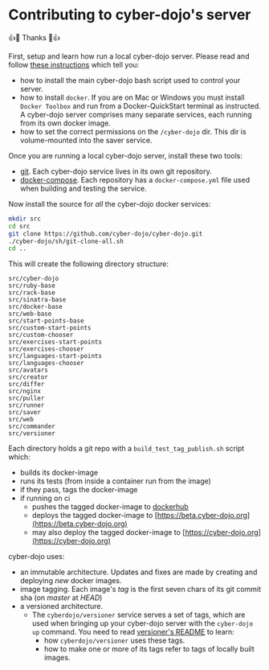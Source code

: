 
# Contributing to cyber-dojo's server

:+1::tada: Thanks :tada::+1:

First, setup and learn how run a local cyber-dojo server. Please read and follow [these instructions](https://blog.cyber-dojo.org/2014/09/setting-up-your-own-cyber-dojo-server.html) which tell you:
- how to install the main cyber-dojo bash script used to control your server.
- how to install `docker`. If you are on Mac or Windows you must install `Docker Toolbox` and run from a Docker-QuickStart terminal as instructed. A cyber-dojo server comprises many separate services, each running from its own docker image.
- how to set the correct permissions on the `/cyber-dojo` dir. This dir is volume-mounted into the saver service.

Once you are running a local cyber-dojo server, install these two tools:
- [git](https://git-scm.com/book/en/v2/Getting-Started-Installing-Git). Each cyber-dojo service lives in its own git repository.
- [docker-compose](https://docs.docker.com/compose/install/). Each repository has a `docker-compose.yml` file used when building and testing the service.

Now install the source for *all* the cyber-dojo docker services:
```bash
mkdir src
cd src
git clone https://github.com/cyber-dojo/cyber-dojo.git
./cyber-dojo/sh/git-clone-all.sh
cd ..
```

This will create the following directory structure:
```
src/cyber-dojo
src/ruby-base
src/rack-base
src/sinatra-base
src/docker-base
src/web-base
src/start-points-base
src/custom-start-points
src/custom-chooser
src/exercises-start-points
src/exercises-chooser
src/languages-start-points
src/languages-chooser
src/avatars
src/creator
src/differ
src/nginx
src/puller
src/runner
src/saver
src/web
src/commander
src/versioner
```

Each directory holds a git repo with a `build_test_tag_publish.sh` script which:
- builds its docker-image
- runs its tests (from inside a container run from the image)
- if they pass, tags the docker-image
- if running on ci
  - pushes the tagged docker-image to [dockerhub](https://hub.docker.com/search/?q=cyberdojo&type=image)
  - deploys the tagged docker-image to [https://beta.cyber-dojo.org](https://beta.cyber-dojo.org)
  - may also deploy the tagged docker-image to [https://cyber-dojo.org](https://cyber-dojo.org)

cyber-dojo uses:
- an immutable architecture. Updates and fixes are made by creating and deploying *new* docker images.
- image tagging. Each image's *tag* is the first seven chars of its git commit sha (on *master* at *HEAD*)
- a versioned architecture.
  - The `cyberdojo/versioner` service serves a set of tags, which are used when bringing up your
    cyber-dojo server with the `cyber-dojo up` command. You need to read
    [versioner's README](https://github.com/cyber-dojo/versioner/blob/master/README.md)
    to learn:
    - how `cyberdojo/versioner` uses these tags.
    - how to make one or more of its tags refer to tags of locally built images.
